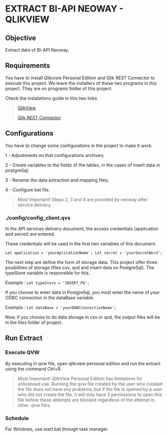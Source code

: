 # EXTRACT BI-API NEOWAY - QLIKVIEW

## Objective

Extract data of BI-API Neoway.

## Requirements

You have to install Qlikview Personal Edition and Qlik REST Connector to execute this project.
We leave the installers of these two programs in this project. They are on programs folder of this project.

Check the instalations guide in this two links.

> [QlikView](http://go.qlikview.com/rs/qliktech/images/Downloading_and_Starting_the_QlikView_Desktop_Installation.pdf)

> [Qlik REST Connector](https://help.qlik.com/en-US/connectors/Subsystems/REST_connector_help/Content/Install-QV-REST-connector.htm)

## Configurations

You have to change some configurations in the project to make it work.

1 - Adjustments on that configurations archives;

2 - Create variables to the fields of the tables, in the cases of insert data in postgreSql;

3 - Rename the data extraction and mapping files;

4 - Configure bat file.

> Most Important! Steps 2, 3 and 4 are provided by neoway after service delivery.

### ./config/config_client.qvs

In the API services delivery document, the access credentials (application and secret) are entered.

These credentials will be used in the first two variables of this document.

`Let application = 'yourAplicationName';
Let secret = 'yourSecretWord';`

The next step are define the form of storage data. This project offer three posibilities of storage (files csv, qvd and insert data on PostgreSql). The typeStore variable is responsible for this.

Example : `Let typeStore = 'INSERT_PG';`

If you choose to enter data in PostgreSql, you must enter the name of your ODBC connection in the dataBase variable.

Example : `Let dataBase = 'yourODBCConnectionName';`

Now, if you choose to do data storage in csv or qvd, the output files will be in the files folder of project.

## Run Extract

### Execute QVW

By executing in qvw file, open qlikview personal edition and run the extract using the command Ctrl+R.

> Most Important! QlikView Personal Edition has limitations for unlicensed use.
Running the qvw file created by the user who created the file does not have any problems, but if the file is opened by a user who did not create the file, it will only have 3 permissions to open this file before these attempts are blocked regardless of the attempt in other .qvw files.

### Schedule

For Windows, use start.bat through task manager.
